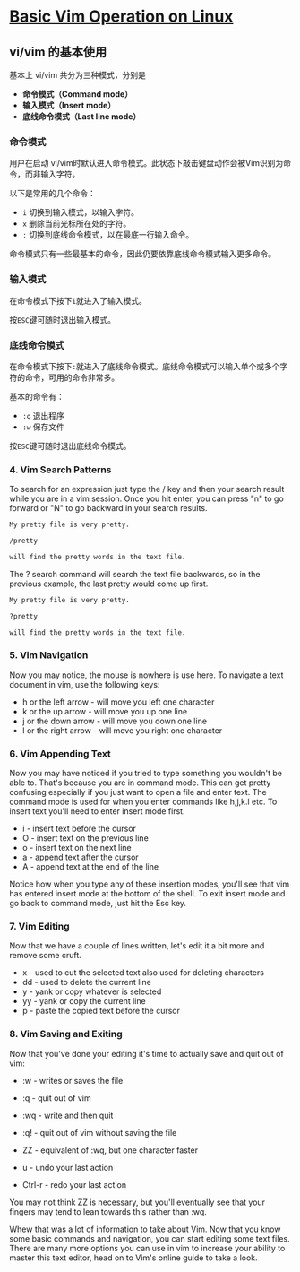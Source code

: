 # [Basic Vim Operation on Linux](https://www.runoob.com/linux/linux-vim.html)

## vi/vim 的基本使用

基本上 vi/vim 共分为三种模式，分别是
* **命令模式（Command mode）**
* **输入模式（Insert mode）**
* **底线命令模式（Last line mode）**

### 命令模式
用户在启动 vi/vim时默认进入命令模式。此状态下敲击键盘动作会被Vim识别为命令，而非输入字符。

以下是常用的几个命令：
-   `i` 切换到输入模式，以输入字符。
-   `x` 删除当前光标所在处的字符。
-   `:` 切换到底线命令模式，以在最底一行输入命令。

命令模式只有一些最基本的命令，因此仍要依靠底线命令模式输入更多命令。

### 输入模式
在命令模式下按下`i`就进入了输入模式。

按`ESC`键可随时退出输入模式。

### 底线命令模式
在命令模式下按下`:`就进入了底线命令模式。底线命令模式可以输入单个或多个字符的命令，可用的命令非常多。

基本的命令有：
-   `:q` 退出程序
-   `:w` 保存文件

按`ESC`键可随时退出底线命令模式。


### 4. Vim Search Patterns
To search for an expression just type the / key and then your search result while you are in a vim session. Once you hit enter, you can press "n" to go forward or "N" to go backward in your search results.
```sh
My pretty file is very pretty.

/pretty

will find the pretty words in the text file.
```

The ? search command will search the text file backwards, so in the previous example, the last pretty would come up first.  

```sh
My pretty file is very pretty.

?pretty

will find the pretty words in the text file.
```

### 5. Vim Navigation
Now you may notice, the mouse is nowhere is use here. To navigate a text document in vim, use the following keys:

-   h or the left arrow - will move you left one character
-   k or the up arrow - will move you up one line
-   j or the down arrow - will move you down one line
-   l or the right arrow - will move you right one character

### 6. Vim Appending Text
Now you may have noticed if you tried to type something you wouldn't be able to. That's because you are in command mode. This can get pretty confusing especially if you just want to open a file and enter text. The command mode is used for when you enter commands like h,j,k.l etc. To insert text you'll need to enter insert mode first.

-   i - insert text before the cursor
-   O - insert text on the previous line
-   o - insert text on the next line
-   a - append text after the cursor
-   A - append text at the end of the line

Notice how when you type any of these insertion modes, you'll see that vim has entered insert mode at the bottom of the shell. To exit insert mode and go back to command mode, just hit the Esc key.

### 7. Vim Editing

Now that we have a couple of lines written, let's edit it a bit more and remove some cruft.

-   x - used to cut the selected text also used for deleting characters
-   dd - used to delete the current line
-   y - yank or copy whatever is selected
-   yy - yank or copy the current line
-   p - paste the copied text before the cursor

### 8. Vim Saving and Exiting
Now that you've done your editing it's time to actually save and quit out of vim:

-   :w - writes or saves the file
-   :q - quit out of vim
-   :wq - write and then quit
-   :q! - quit out of vim without saving the file
-   ZZ - equivalent of :wq, but one character faster

-   u - undo your last action
-   Ctrl-r - redo your last action

You may not think ZZ is necessary, but you'll eventually see that your fingers may tend to lean towards this rather than :wq.

Whew that was a lot of information to take about Vim. Now that you know some basic commands and navigation, you can start editing some text files. There are many more options you can use in vim to increase your ability to master this text editor, head on to Vim's online guide to take a look.
<!--stackedit_data:
eyJoaXN0b3J5IjpbODEyMDgyOTA3XX0=
-->